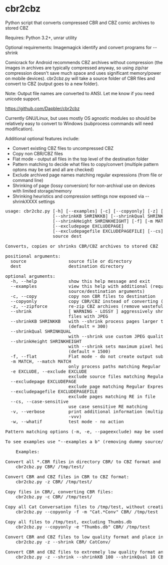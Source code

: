 # cbr2cbz
Python script that converts compressed CBR and CBZ comic archives to stored CBZ

Requires: Python 3.2+, unrar utility

Optional requirements: Imagemagick identify and convert programs for --shrink

Comicrack for Android recommends CBZ archives without compression (the images in archives are typically compressed anyway, so using zip/rar compression doesn't save much space and uses significant memory/power on mobile devices).
cbr2cbz.py will take a source folder of CBR files and convert to CBZ (output goes to a new folder).

Note: Output file names are converted to ANSI. Let me know if you need unicode support.

https://github.com/Dapbler/cbr2cbz

Currently GNU/Linux, but uses mostly OS agnostic modules so should be relatively easy to convert to Windows (subprocess commands will need modification).

Additional optional features include:
* Convert existing CBZ files to uncompressed CBZ
* Copy non CBR/CBZ files
* Flat mode - output all files in the top level of the destination folder
* Pattern matching to decide what files to copy/convert (multiple pattern optons may be set and all are checked)
* Exclude archived page names matching regular expressions (from file or command line)
* Shrinking of page (lossy conversion) for non-archival use on devices with limited storage/memory
* Shrinking heuristics and compression settings now exposed via --shrinkXXXX settings

<pre>
usage: cbr2cbz.py [-h] [--examples] [-c] [--copyonly] [-z] [--shrink]
                  [--shrinkKB SHRINKKB] [--shrinkQual SHRINKQUAL]
                  [--shrinkHeight SHRINKHEIGHT] [-f] [-m MATCH] [-e EXCLUDE]
                  [--excludepage EXCLUDEPAGE]
                  [--excludepagefile EXCLUDEPAGEFILE] [--cs] [-v] [-w]
                  source dest

Converts, copies or shrinks CBR/CBZ archives to stored CBZ

positional arguments:
  source                source file or directory
  dest                  destination directory

optional arguments:
  -h, --help            show this help message and exit
  --examples            view this help with additional (requires dummy
                        source/destination arguments)
  -c, --copy            copy non CBR files to destination
  --copyonly            copy CBR/CBZ instead of converting (implies -c)
  -z, --zipforce        re-zip CBZ archives (remove wasteful compression)
  --shrink              [ WARNING - LOSSY ] aggressively shrink large page
                        files with JPEG
  --shrinkKB SHRINKKB   with --shrink process pages larger than this many KB
                        (default = 300)
  --shrinkQual SHRINKQUAL
                        with --shrink use custom JPEG quality (default = 40)
  --shrinkHeight SHRINKHEIGHT
                        with --shrink sets maximum pixel height of page
                        (default = 1500)
  -f, --flat            Flat mode - do not create output subdirectories
  -m MATCH, --match MATCH
                        only process paths matching Regular Expression
  -e EXCLUDE, --exclude EXCLUDE
                        exclude source files matching Regular Expression
  --excludepage EXCLUDEPAGE
                        exclude page matching Regular Expression
  --excludepagefile EXCLUDEPAGEFILE
                        exclude pages matching RE in file
  --cs, --case-sensitive
                        use case sensitive RE matching
  -v, --verbose         print additional information (multiple accepted eg.
                        -vvv)
  -w, --whatif          test mode - no action

Pattern matching options (-m, -e, --pageexclude) may be used more than once to match against multiple Regular Expressions.

To see examples use "--examples a b" (removing dummy source/destination requirement is a work in progress)

	Examples:

Convert all *.CBR files in directory CBR/ to CBZ format and put the output in /tmp/test
	cbr2cbz.py CBR/ /tmp/test/

Convert CBR and CBZ files in CBR to CBZ format:
	cbr2cbz.py -z CBR/ /tmp/test/

Copy files in CBR/, converting CBR files:
	cbr2cbz.py -c CBR/ /tmp/test/

Copy all Cat Conversation files to /tmp/test, without creating subdirectories
	cbr2cbz.py --copyonly -f -m "Cat.*Conv" CBR/ /tmp/test

Copy all files to /tmp/test, excluding Thumbs.db
	cbr2cbz.py --copyonly -e "Thumbs.db" CBR/ /tmp/test

Convert CBR and CBZ files to low quality format and place in CatConv
	cbr2cbz.py -z --shrink CBR/ CatConv/

Convert CBR and CBZ files to extremely low quality format and place in CatConv
	cbr2cbz.py -z --shrink --shrinkKB 100 --shrinkQual 10 CBR/ CatConv/

</pre>
